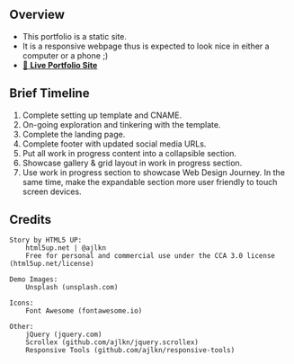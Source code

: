 ## Overview ##

- This portfolio is a static site. 
- It is a responsive webpage thus is expected to look nice in either a computer or a phone ;)
- [🚀 **Live Portfolio Site**](https://wizlee.dev)

## Brief Timeline ##

1. Complete setting up template and CNAME.
2. On-going exploration and tinkering with the template.
3. Complete the landing page.
4. Complete footer with updated social media URLs.
5. Put all work in progress content into a collapsible section.
6. Showcase gallery & grid layout in work in progress section. 
7. Use work in progress section to showcase Web Design Journey. In the same time, make the expandable section more user friendly to touch screen devices.  

## Credits ##

    Story by HTML5 UP:
        html5up.net | @ajlkn
        Free for personal and commercial use under the CCA 3.0 license (html5up.net/license)

    Demo Images:
        Unsplash (unsplash.com)

    Icons:
        Font Awesome (fontawesome.io)

    Other:
        jQuery (jquery.com)
        Scrollex (github.com/ajlkn/jquery.scrollex)
        Responsive Tools (github.com/ajlkn/responsive-tools)
